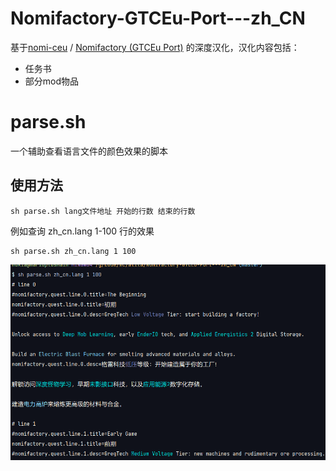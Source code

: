 # Nomifactory-GTCEu-Port---zh_CN

基于[nomi-ceu](https://github.com/tracer4b/nomi-ceu) / [Nomifactory (GTCEu Port)](https://www.curseforge.com/minecraft/modpacks/nomi-ceu) 的深度汉化，汉化内容包括：

- 任务书
- 部分mod物品

# parse.sh

一个辅助查看语言文件的颜色效果的脚本

## 使用方法

```shell
sh parse.sh lang文件地址 开始的行数 结束的行数
```

例如查询 zh_cn.lang 1-100 行的效果

```shell
sh parse.sh zh_cn.lang 1 100
```

![img.png](mdresource/img.png)
